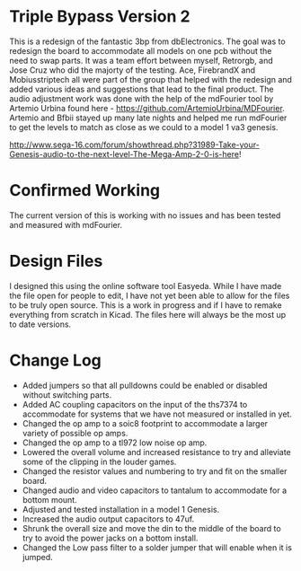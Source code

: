 # Triple Bypass Version 2
This is a redesign of the fantastic 3bp from dbElectronics.  The goal was to redesign the board to accommodate all models on one pcb without the need to swap parts. It was a team effort between myself, Retrorgb, and Jose Cruz who did the majorty of the testing. Ace, FirebrandX and Mobiusstriptech all were part of the group that helped with the redesign and added various ideas and suggestions that lead to the final product.  The audio adjustment work was done with the help of the mdFourier tool by Artemio Urbina found here - 
https://github.com/ArtemioUrbina/MDFourier.  Artemio and Bfbii stayed up many late nights and helped me run mdFourier to get the levels to match as close as we could to a model 1 va3 genesis.


http://www.sega-16.com/forum/showthread.php?31989-Take-your-Genesis-audio-to-the-next-level-The-Mega-Amp-2-0-is-here!

# Confirmed Working
The current version of this is working with no issues and has been tested and measured with mdFourier. 

# Design Files
I designed this using the online software tool Easyeda. While I have made the file open for people to edit, I have not yet been able to allow for the files to be truly open source.  This is a work in progress and if I have to remake everything from scratch in Kicad. The files here will always be the most up to date versions. 

# Change Log
 - Added jumpers so that all pulldowns could be enabled or disabled without switching parts.
 - Added AC coupling capacitors on the input of the ths7374 to accommodate for systems that we have not measured or installed in yet.
 - Changed the op amp to a soic8 footprint to accommodate a larger variety of possible op amps.
 - Changed the op amp to a tl972 low noise op amp.
 - Lowered the overall volume and increased resistance to try and alleviate some of the clipping in the louder games.
 - Changed the resistor values and numbering to try and fit on the smaller board.
 - Changed audio and video capacitors to tantalum to accommodate for a bottom mount. 
 - Adjusted and tested installation in a model 1 Genesis. 
 - Increased the audio output capacitors to 47uf.
 - Shrunk the overall size and move the din to the middle of the board to try to avoid the power jacks on a bottom install. 
 - Changed the Low pass filter to a solder jumper that will enable when it is jumped.
